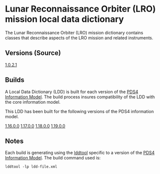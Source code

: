 # Lunar Reconnaissance Orbiter (LRO) mission local data dictionary

The Lunar Reconnaissance Orbiter (LRO) mission dictionary contains classes that describe aspects of the LRO mission and related instruments.

## Versions (Source)

[1.0.2.1](src)

## Builds

A Local Data Dictionary (LDD) is built for each version of the [PDS4 Information Model](https://pds.nasa.gov/pds4/doc/im/).
The build process insures compatibility of the LDD with the core information model.

This LDD has been built for the following versions of the PDS4 information model.

[1.16.0.0](build/release/1.16.0.0)
[1.17.0.0](build/release/1.17.0.0)
[1.18.0.0](build/release/1.18.0.0)
[1.19.0.0](build/release/1.19.0.0)

## Notes

Each build is generating using the [lddtool](https://pds.nasa.gov/pds4/software/ldd/) specific to a version of the [PDS4 Information Model](https://pds.nasa.gov/pds4/doc/im/). The build command used is:

```
lddtool -lp ldd-file.xml
```
